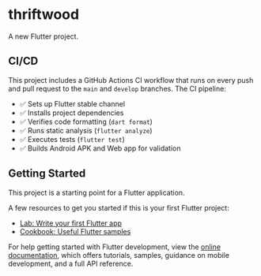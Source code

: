 # thriftwood

A new Flutter project.

## CI/CD

This project includes a GitHub Actions CI workflow that runs on every push and pull request to the `main` and `develop` branches. The CI pipeline:

- ✅ Sets up Flutter stable channel
- ✅ Installs project dependencies  
- ✅ Verifies code formatting (`dart format`)
- ✅ Runs static analysis (`flutter analyze`)
- ✅ Executes tests (`flutter test`)
- ✅ Builds Android APK and Web app for validation

## Getting Started

This project is a starting point for a Flutter application.

A few resources to get you started if this is your first Flutter project:

- [Lab: Write your first Flutter app](https://docs.flutter.dev/get-started/codelab)
- [Cookbook: Useful Flutter samples](https://docs.flutter.dev/cookbook)

For help getting started with Flutter development, view the
[online documentation](https://docs.flutter.dev/), which offers tutorials,
samples, guidance on mobile development, and a full API reference.
